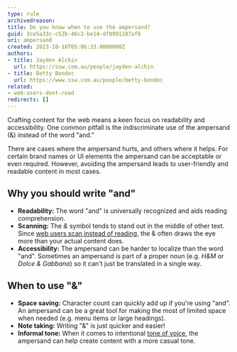 ```yaml
---
type: rule
archivedreason: 
title: Do you know when to use the ampersand?
guid: 3ce5a33c-c52b-46c2-be14-df8991187af6
uri: ampersand
created: 2023-10-16T05:06:33.0000000Z
authors:
- title: Jayden Alchin
  url: https://ssw.com.au/people/jayden-alchin
- title: Betty Bondoc
  url: https://www.ssw.com.au/people/betty-bondoc
related:
- web-users-dont-read
redirects: []
---
```


Crafting content for the web means a keen focus on readability and accessibility.
One common pitfall is the indiscriminate use of the ampersand (&) instead of the word "and."

There are cases where the ampersand hurts, and others where it helps. 
For certain brand names or UI elements the ampersand can be acceptable or even required.
However, avoiding the ampersand leads to user-friendly and readable content in most cases.

<!--endintro-->

## Why you should write "and"

* **Readability:** The word "and" is universally recognized and aids reading comprehension.
* **Scanning:** The _&_ symbol tends to stand out in the middle of other text. Since [web users scan instead of reading](https://www.ssw.com.au/rules/web-users-dont-read), the & often draws the eye more than your actual content does.
* **Accessibility:** The ampersand can be harder to localize than the word "and". Sometimes an ampersand is part of a proper noun (e.g. _H&M_ or _Dolce & Gabbana_) so it can't just be translated in a single way.

## When to use "&"

* **Space saving:** Character count can quickly add up if you're using "and". An ampersand can be a great tool for making the most of limited space when needed (e.g. menu items or large headings).
* **Note taking:** Writing "&" is just quicker and easier!
* **Informal tone:** When it comes to intentional [tone of voice](https://www.ssw.com.au/rules/tone-of-voice/), the ampersand can help create content with a more casual tone.
